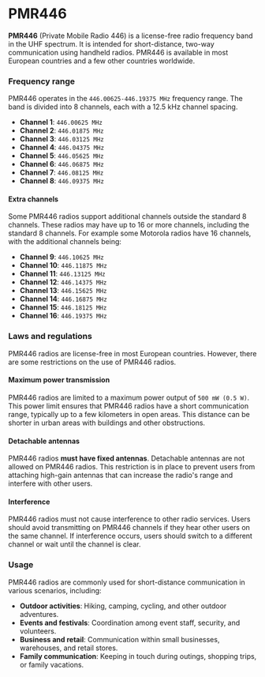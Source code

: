 # PMR446

**PMR446** (Private Mobile Radio 446) is a license-free radio frequency band in the UHF spectrum. It is intended for short-distance, two-way communication using handheld radios. PMR446 is available in most European countries and a few other countries worldwide.

### Frequency range

PMR446 operates in the `446.00625-446.19375 MHz` frequency range. The band is divided into 8 channels, each with a 12.5 kHz channel spacing.

- **Channel 1**: `446.00625 MHz`
- **Channel 2**: `446.01875 MHz`
- **Channel 3**: `446.03125 MHz`
- **Channel 4**: `446.04375 MHz`
- **Channel 5**: `446.05625 MHz`
- **Channel 6**: `446.06875 MHz`
- **Channel 7**: `446.08125 MHz`
- **Channel 8**: `446.09375 MHz`

#### Extra channels

Some PMR446 radios support additional channels outside the standard 8 channels. These radios may have up to 16 or more channels, including the standard 8 channels. For example some Motorola radios have 16 channels, with the additional channels being:

- **Channel 9**: `446.10625 MHz`
- **Channel 10**: `446.11875 MHz`
- **Channel 11**: `446.13125 MHz`
- **Channel 12**: `446.14375 MHz`
- **Channel 13**: `446.15625 MHz`
- **Channel 14**: `446.16875 MHz`
- **Channel 15**: `446.18125 MHz`
- **Channel 16**: `446.19375 MHz`

### Laws and regulations

PMR446 radios are license-free in most European countries. However, there are some restrictions on the use of PMR446 radios.

#### Maximum power transmission

PMR446 radios are limited to a maximum power output of `500 mW (0.5 W)`. This power limit ensures that PMR446 radios have a short communication range, typically up to a few kilometers in open areas. This distance can be shorter in urban areas with buildings and other obstructions.

#### Detachable antennas

PMR446 radios **must have fixed antennas**. Detachable antennas are not allowed on PMR446 radios. This restriction is in place to prevent users from attaching high-gain antennas that can increase the radio's range and interfere with other users.

#### Interference

PMR446 radios must not cause interference to other radio services. Users should avoid transmitting on PMR446 channels if they hear other users on the same channel. If interference occurs, users should switch to a different channel or wait until the channel is clear.

### Usage

PMR446 radios are commonly used for short-distance communication in various scenarios, including:

- **Outdoor activities**: Hiking, camping, cycling, and other outdoor adventures.
- **Events and festivals**: Coordination among event staff, security, and volunteers.
- **Business and retail**: Communication within small businesses, warehouses, and retail stores.
- **Family communication**: Keeping in touch during outings, shopping trips, or family vacations.